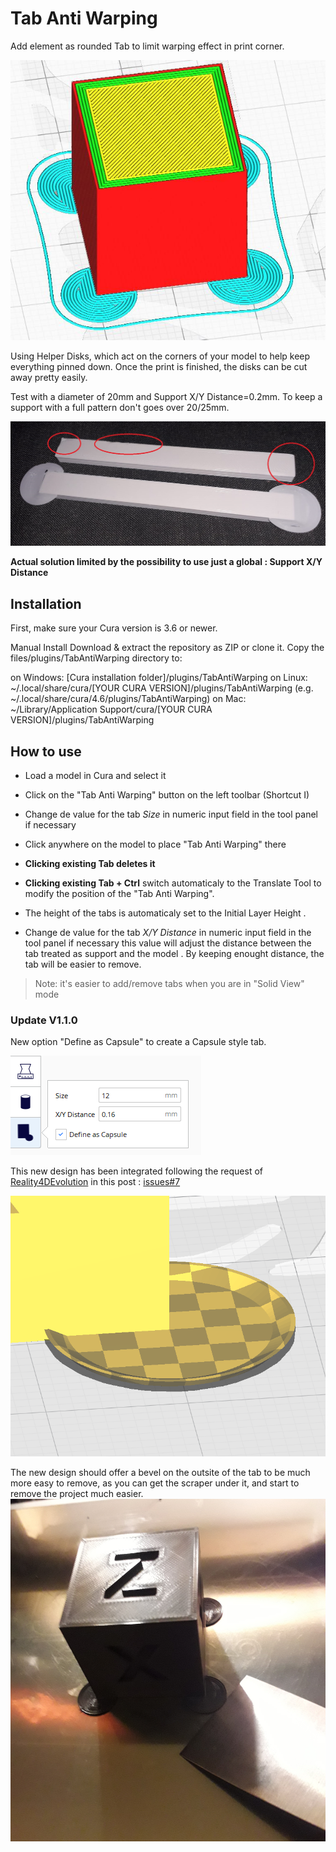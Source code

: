 # Tab Anti Warping
Add element as rounded Tab to limit warping effect in print corner.

![Pastille](./images/pastille_anti_wrapping.JPG)

Using Helper Disks, which act on the corners of your model to help keep everything pinned down. Once the print is finished, the disks can be cut away pretty easily.

Test with a diameter of 20mm and Support X/Y Distance=0.2mm. To keep a support with a full pattern don't goes over 20/25mm.

![Pastille](./images/test.jpg)

**Actual solution limited by the possibility to use just a global : Support X/Y Distance**



## Installation
First, make sure your Cura version is 3.6 or newer.

Manual Install Download & extract the repository as ZIP or clone it. Copy the files/plugins/TabAntiWarping directory to:

on Windows: [Cura installation folder]/plugins/TabAntiWarping
on Linux: ~/.local/share/cura/[YOUR CURA VERSION]/plugins/TabAntiWarping (e.g. ~/.local/share/cura/4.6/plugins/TabAntiWarping)
on Mac: ~/Library/Application Support/cura/[YOUR CURA VERSION]/plugins/TabAntiWarping


## How to use

- Load a model in Cura and select it
- Click on the "Tab Anti Warping" button on the left toolbar  (Shortcut I)
- Change de value for the tab *Size* in numeric input field in the tool panel if necessary


- Click anywhere on the model to place "Tab Anti Warping" there

- **Clicking existing Tab deletes it**

- **Clicking existing Tab + Ctrl** switch automaticaly to the Translate Tool to modify the position of the "Tab Anti Warping".

* The height of the tabs is automaticaly set to the Initial Layer Height .

- Change de value for the tab *X/Y Distance* in numeric input field in the tool panel if necessary this value will adjust the distance between the tab treated as support and the model . By keeping enought distance, the tab will be easier to remove. 

>Note: it's easier to add/remove tabs when you are in "Solid View" mode

### Update V1.1.0

New option "Define as Capsule" to create a Capsule style tab. 

![Menu](./images/menu.png)

This new design has been integrated following the request of [Reality4DEvolution](https://github.com/Reality4DEvolution) in this post : [issues#7](https://github.com/5axes/TabAntiWarping/issues/7) 

![Capsule design](./images/capsule.png)

The new design should offer a bevel on the outsite of the tab to be much more easy to remove, as you can get the scraper under it, and start to remove the project much easier.
![Scrapper](./images/test-capsule.jpg)
